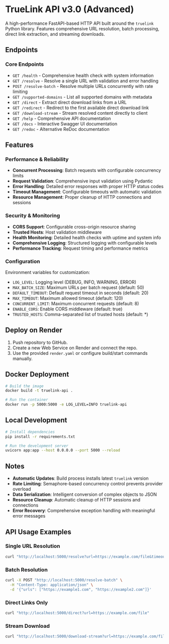 # TrueLink API v3.0 (Advanced)

A high-performance FastAPI-based HTTP API built around the `truelink` Python library.
Features comprehensive URL resolution, batch processing, direct link extraction, and streaming downloads.

## Endpoints

### Core Endpoints
- `GET /health` - Comprehensive health check with system information
- `GET /resolve` - Resolve a single URL with validation and error handling
- `POST /resolve-batch` - Resolve multiple URLs concurrently with rate limiting
- `GET /supported-domains` - List all supported domains with metadata
- `GET /direct` - Extract direct download links from a URL
- `GET /redirect` - Redirect to the first available direct download link
- `GET /download-stream` - Stream resolved content directly to client
- `GET /help` - Comprehensive API documentation
- `GET /docs` - Interactive Swagger UI documentation
- `GET /redoc` - Alternative ReDoc documentation

## Features

### Performance & Reliability
- **Concurrent Processing**: Batch requests with configurable concurrency limits
- **Request Validation**: Comprehensive input validation using Pydantic
- **Error Handling**: Detailed error responses with proper HTTP status codes
- **Timeout Management**: Configurable timeouts with automatic validation
- **Resource Management**: Proper cleanup of HTTP connections and sessions

### Security & Monitoring
- **CORS Support**: Configurable cross-origin resource sharing
- **Trusted Hosts**: Host validation middleware
- **Health Monitoring**: Detailed health checks with uptime and system info
- **Comprehensive Logging**: Structured logging with configurable levels
- **Performance Tracking**: Request timing and performance metrics

### Configuration
Environment variables for customization:
- `LOG_LEVEL`: Logging level (DEBUG, INFO, WARNING, ERROR)
- `MAX_BATCH_SIZE`: Maximum URLs per batch request (default: 50)
- `DEFAULT_TIMEOUT`: Default request timeout in seconds (default: 20)
- `MAX_TIMEOUT`: Maximum allowed timeout (default: 120)
- `CONCURRENT_LIMIT`: Maximum concurrent requests (default: 8)
- `ENABLE_CORS`: Enable CORS middleware (default: true)
- `TRUSTED_HOSTS`: Comma-separated list of trusted hosts (default: *)

## Deploy on Render

1. Push repository to GitHub.
2. Create a new Web Service on Render and connect the repo.
3. Use the provided `render.yaml` or configure build/start commands manually.

## Docker Deployment

```bash
# Build the image
docker build -t truelink-api .

# Run the container
docker run -p 5000:5000 -e LOG_LEVEL=INFO truelink-api
```

## Local Development

```bash
# Install dependencies
pip install -r requirements.txt

# Run the development server
uvicorn app:app --host 0.0.0.0 --port 5000 --reload
```

## Notes

- **Automatic Updates**: Build process installs latest `truelink` version
- **Rate Limiting**: Semaphore-based concurrency control prevents provider overload
- **Data Serialization**: Intelligent conversion of complex objects to JSON
- **Resource Cleanup**: Automatic cleanup of HTTP sessions and connections
- **Error Recovery**: Comprehensive exception handling with meaningful error messages

## API Usage Examples

### Single URL Resolution
```bash
curl "http://localhost:5000/resolve?url=https://example.com/file&timeout=30"
```

### Batch Resolution
```bash
curl -X POST "http://localhost:5000/resolve-batch" \
  -H "Content-Type: application/json" \
  -d '{"urls": ["https://example1.com", "https://example2.com"]}'
```

### Direct Links Only
```bash
curl "http://localhost:5000/direct?url=https://example.com/file"
```

### Stream Download
```bash
curl "http://localhost:5000/download-stream?url=https://example.com/file" --output file.zip
```
